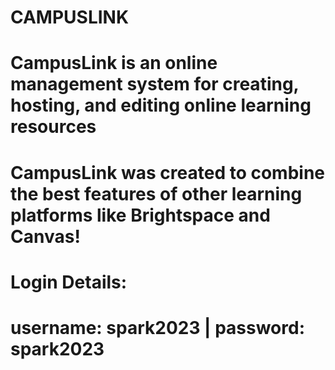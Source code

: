 # CAMPUSLINK

# CampusLink is an online management system for creating, hosting, and editing online learning resources
# CampusLink was created to combine the best features of other learning platforms like Brightspace and Canvas!
#
# Login Details:
# username: spark2023 | password: spark2023
